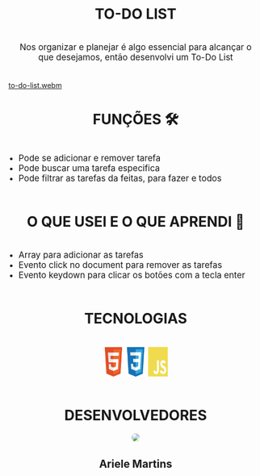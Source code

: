 <h1 align="center">TO-DO LIST</h1>
<p align="center" style="padding:20px; font-size:17px">Nos organizar e planejar é algo essencial para alcançar o que desejamos, então desenvolvi um To-Do List</p>

[to-do-list.webm](https://user-images.githubusercontent.com/83427685/194727982-202d114c-3626-42df-ac67-7cd777b5dff6.webm)

<h1 align="center">FUNÇÕES 🛠</h1>
<ul style="padding:20px; font-size:17px">
    <li>Pode se adicionar e remover tarefa</li>
    <li>Pode buscar uma tarefa especifica</li>
    <li>Pode filtrar as tarefas da feitas, para fazer e todos</li>
</ul>
<h1 align="center">O QUE USEI E O QUE APRENDI 📖</h1>
<ul style="padding:20px; font-size:17px">
    <li>Array para adicionar as tarefas</li>
    <li>Evento click no document para remover as tarefas</li>
    <li>Evento keydown para clicar os botões com a tecla enter</li>
</ul>
<h1 align="center" >TECNOLOGIAS</h1>
<div align="center" style="padding:20px;">
    <img align="center" alt="ari-html5" height='60' width='40' src="https://raw.githubusercontent.com/devicons/devicon/master/icons/html5/html5-original.svg">
    <img align="center" alt="ari-css3" height='60' width='40' src="https://raw.githubusercontent.com/devicons/devicon/master/icons/css3/css3-original.svg">
    <img align="center" alt="ari-js" height='60' width='40' src="https://raw.githubusercontent.com/devicons/devicon/master/icons/javascript/javascript-plain.svg">
</div>
<h1 align="center">DESENVOLVEDORES</h1>
<div align="center">
    <img style="border-radius: 50%" height="200em" src="https://github.com/ArieleMartins.png">
    <h2 >Ariele Martins</h2>
</div>